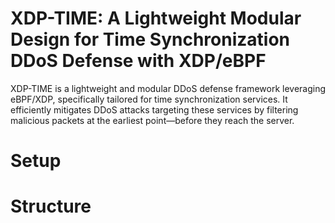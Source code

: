 XDP-TIME: A Lightweight Modular Design for Time Synchronization DDoS Defense with XDP/eBPF
==========
XDP-TIME is a lightweight and modular DDoS defense framework leveraging eBPF/XDP, specifically tailored for time synchronization services. It efficiently mitigates DDoS attacks targeting these services by filtering malicious packets at the earliest point—before they reach the server.

# Setup

# Structure
